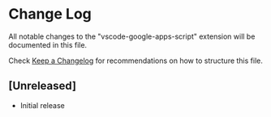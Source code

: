 # Change Log

All notable changes to the "vscode-google-apps-script" extension will be documented in this file.

Check [Keep a Changelog](http://keepachangelog.com/) for recommendations on how to structure this file.

## [Unreleased]

- Initial release